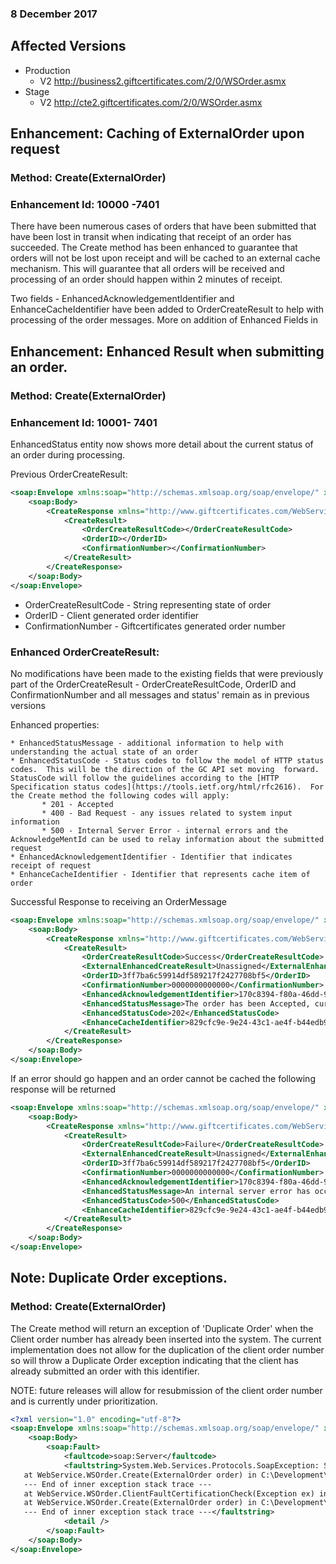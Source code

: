 ### 8 December 2017

## Affected Versions 
* Production
    * V2 http://business2.giftcertificates.com/2/0/WSOrder.asmx
* Stage
    * V2 http://cte2.giftcertificates.com/2/0/WSOrder.asmx



## Enhancement: Caching of ExternalOrder upon request
### Method: Create(ExternalOrder)
### Enhancement Id: 10000 -7401

There have been numerous cases of orders that have been submitted that have been lost in transit when indicating that receipt of an order has succeeded.  The Create method has been enhanced to guarantee that orders will not be lost upon receipt and will be cached to an external cache mechanism.  This will guarantee that all orders will be received and processing of an order should happen within 2 minutes of receipt.  

Two fields - EnhancedAcknowledgementIdentifier and EnhanceCacheIdentifier have been added to OrderCreateResult to help with processing of the order messages.  More on addition of Enhanced Fields in 

## Enhancement: Enhanced Result when submitting an order.
### Method: Create(ExternalOrder)
### Enhancement Id: 10001- 7401

EnhancedStatus entity now shows more detail about the current status of an order during processing.  

Previous OrderCreateResult:


```xml
<soap:Envelope xmlns:soap="http://schemas.xmlsoap.org/soap/envelope/" xmlns:xsi="http://www.w3.org/2001/XMLSchema-instance" xmlns:xsd="http://www.w3.org/2001/XMLSchema">
    <soap:Body>
        <CreateResponse xmlns="http://www.giftcertificates.com/WebService/">
            <CreateResult>
                <OrderCreateResultCode></OrderCreateResultCode>
                <OrderID></OrderID>
                <ConfirmationNumber></ConfirmationNumber>
            </CreateResult>
        </CreateResponse>
    </soap:Body>
</soap:Envelope>
```

* OrderCreateResultCode - String representing state of order
* OrderID - Client generated order identifier
* ConfirmationNumber - Giftcertificates generated order number


### Enhanced OrderCreateResult:  
No modifications have been made to the existing fields that were previously part of the OrderCreateResult - OrderCreateResultCode, OrderID and ConfirmationNumber and all messages and status' remain as in previous versions

Enhanced properties:

    * EnhancedStatusMessage - additional information to help with understanding the actual state of an order
    * EnhancedStatusCode - Status codes to follow the model of HTTP status codes.  This will be the direction of the GC API set moving  forward. StatusCode will follow the guidelines according to the [HTTP Specification status codes](https://tools.ietf.org/html/rfc2616).  For the Create method the following codes will apply:
           * 201 - Accepted
           * 400 - Bad Request - any issues related to system input information
           * 500 - Internal Server Error - internal errors and the AcknowledgeMentId can be used to relay information about the submitted     request
    * EnhancedAcknowledgementIdentifier - Identifier that indicates receipt of request
    * EnhanceCacheIdentifier - Identifier that represents cache item of order



Successful Response to receiving an OrderMessage
```xml
<soap:Envelope xmlns:soap="http://schemas.xmlsoap.org/soap/envelope/" xmlns:xsi="http://www.w3.org/2001/XMLSchema-instance" xmlns:xsd="http://www.w3.org/2001/XMLSchema">
    <soap:Body>
        <CreateResponse xmlns="http://www.giftcertificates.com/WebService/">
            <CreateResult>
                <OrderCreateResultCode>Success</OrderCreateResultCode>
                <ExternalEnhancedCreateResult>Unassigned</ExternalEnhancedCreateResult>
                <OrderID>3ff7ba6c59914df589217f2427708bf5</OrderID>
                <ConfirmationNumber>0000000000000</ConfirmationNumber>
                <EnhancedAcknowledgementIdentifier>170c8394-f80a-46dd-9d21-8e27e433ca4d</EnhancedAcknowledgementIdentifier>
                <EnhancedStatusMessage>The order has been Accepted, currently it's in Submitted state. Order processing will be accomplished within 2 minutes of submission</EnhancedStatusMessage>
                <EnhancedStatusCode>202</EnhancedStatusCode>
                <EnhanceCacheIdentifier>829cfc9e-9e24-43c1-ae4f-b44edb9022ab</EnhanceCacheIdentifier>
            </CreateResult>
        </CreateResponse>
    </soap:Body>
</soap:Envelope>
```

If an error should go happen and an order cannot be cached the following response will be returned 

```xml
<soap:Envelope xmlns:soap="http://schemas.xmlsoap.org/soap/envelope/" xmlns:xsi="http://www.w3.org/2001/XMLSchema-instance" xmlns:xsd="http://www.w3.org/2001/XMLSchema">
    <soap:Body>
        <CreateResponse xmlns="http://www.giftcertificates.com/WebService/">
            <CreateResult>
                <OrderCreateResultCode>Failure</OrderCreateResultCode>
                <ExternalEnhancedCreateResult>Unassigned</ExternalEnhancedCreateResult>
                <OrderID>3ff7ba6c59914df589217f2427708bf5</OrderID>
                <ConfirmationNumber>0000000000000</ConfirmationNumber>
                <EnhancedAcknowledgementIdentifier>170c8394-f80a-46dd-9d21-8e27e433ca4d</EnhancedAcknowledgementIdentifier>
                <EnhancedStatusMessage>An internal server error has occurred. Please contact support with the EnhancedAcknowledgementIdentifier</EnhancedStatusMessage>
                <EnhancedStatusCode>500</EnhancedStatusCode>
                <EnhanceCacheIdentifier>829cfc9e-9e24-43c1-ae4f-b44edb9022ab</EnhanceCacheIdentifier>
            </CreateResult>
        </CreateResponse>
    </soap:Body>
</soap:Envelope>
```

## Note: Duplicate Order exceptions.
### Method: Create(ExternalOrder)
The Create method will return an exception of 'Duplicate Order' when the Client order number has already been inserted into the system.  The current implementation does not allow for the duplication of the client order number so will throw a Duplicate Order exception indicating that the client has already submitted an order with this identifier.  

NOTE: future releases will allow for resubmission of the client order number and is currently under prioritization.

```xml
<?xml version="1.0" encoding="utf-8"?>
<soap:Envelope xmlns:soap="http://schemas.xmlsoap.org/soap/envelope/" xmlns:xsi="http://www.w3.org/2001/XMLSchema-instance" xmlns:xsd="http://www.w3.org/2001/XMLSchema">
    <soap:Body>
        <soap:Fault>
            <faultcode>soap:Server</faultcode>
            <faultstring>System.Web.Services.Protocols.SoapException: Server was unable to process request. ---&gt; System.Exception: Client Fault Certification Check Wrapper Exception - Please Look at Inner Exception for Details. ---&gt; System.Web.Services.Protocols.SoapException: Duplicate Order.
   at WebService.WSOrder.Create(ExternalOrder order) in C:\Development\GC-REPOS\src\WebService2.0\WebService\WSOrder.asmx.cs:line 921
   --- End of inner exception stack trace ---
   at WebService.WSOrder.ClientFaultCertificationCheck(Exception ex) in C:\Development\GC-REPOS\src\WebService2.0\WebService\WSOrder.asmx.cs:line 141
   at WebService.WSOrder.Create(ExternalOrder order) in C:\Development\GC-REPOS\src\WebService2.0\WebService\WSOrder.asmx.cs:line 932
   --- End of inner exception stack trace ---</faultstring>
            <detail />
        </soap:Fault>
    </soap:Body>
</soap:Envelope>
```




